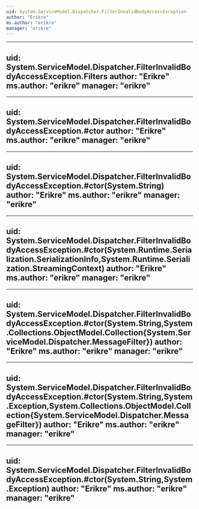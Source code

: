 ```yaml
---
uid: System.ServiceModel.Dispatcher.FilterInvalidBodyAccessException
author: "Erikre"
ms.author: "erikre"
manager: "erikre"
---
```


---
uid: System.ServiceModel.Dispatcher.FilterInvalidBodyAccessException.Filters
author: "Erikre"
ms.author: "erikre"
manager: "erikre"
---

---
uid: System.ServiceModel.Dispatcher.FilterInvalidBodyAccessException.#ctor
author: "Erikre"
ms.author: "erikre"
manager: "erikre"
---

---
uid: System.ServiceModel.Dispatcher.FilterInvalidBodyAccessException.#ctor(System.String)
author: "Erikre"
ms.author: "erikre"
manager: "erikre"
---

---
uid: System.ServiceModel.Dispatcher.FilterInvalidBodyAccessException.#ctor(System.Runtime.Serialization.SerializationInfo,System.Runtime.Serialization.StreamingContext)
author: "Erikre"
ms.author: "erikre"
manager: "erikre"
---

---
uid: System.ServiceModel.Dispatcher.FilterInvalidBodyAccessException.#ctor(System.String,System.Collections.ObjectModel.Collection{System.ServiceModel.Dispatcher.MessageFilter})
author: "Erikre"
ms.author: "erikre"
manager: "erikre"
---

---
uid: System.ServiceModel.Dispatcher.FilterInvalidBodyAccessException.#ctor(System.String,System.Exception,System.Collections.ObjectModel.Collection{System.ServiceModel.Dispatcher.MessageFilter})
author: "Erikre"
ms.author: "erikre"
manager: "erikre"
---

---
uid: System.ServiceModel.Dispatcher.FilterInvalidBodyAccessException.#ctor(System.String,System.Exception)
author: "Erikre"
ms.author: "erikre"
manager: "erikre"
---

